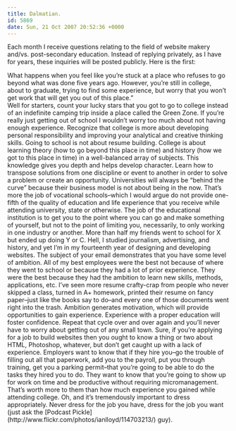 ```yaml
---
title: Dalmatian.
id: 5869
date: Sun, 21 Oct 2007 20:52:36 +0000
---
```


Each month I receive questions relating to the field of website makery and/vs. post-secondary education. Instead of replying privately, as I have for years, these inquiries will be posted publicly. Here is the first:

<div class="quote">What happens when you feel like you’re stuck at a place who refuses to go beyond what was done five years ago. However, you’re still in college, about to graduate, trying to find some experience, but worry that you won’t get work that will get you out of this place.”</div>Well for starters, count your lucky stars that you got to go to college instead of an indefinite camping trip inside a place called the Green Zone.  
 If you’re really just getting out of school I wouldn’t worry too much about not having enough experience. Recognize that college is more about developing personal responsibility and improving your analytical and creative thinking skills. Going to school is not about resume building.  
 College is about learning theory (how to go beyond this place in time) and history (how we got to this place in time) in a well-balanced array of subjects. This knowledge gives you depth and helps develop character. Learn how to transpose solutions from one discipline or event to another in order to solve a problem or create an opportunity.  
 Universities will always be “behind the curve” because their business model is not about being in the now. That’s more the job of vocational schools–which I would argue do not provide one-fifth of the quality of education and life experience that you receive while attending university, state or otherwise. The job of the educational institution is to get you to the point where you can go and make something of yourself, but not to the point of limiting you, necessarily, to only working in one industry or another. More than half my friends went to school for <span class="caps">X</span> but ended up doing <span class="caps">Y</span> or <span class="caps">C</span>. Hell, I studied journalism, advertising, and history, and yet I’m in my fourteenth year of designing and developing websites.  
 The subject of your email demonstrates that you have some level of ambition. All of my best employees were the best not because of where they went to school or because they had a lot of prior experience. They were the best because they had the ambition to learn new skills, methods, applications, etc. I’ve seen more resume crafty-crap from people who never skipped a class, turned in <span class="caps">A+</span> homework, printed their resume on fancy paper–just like the books say to do–and every one of those documents went right into the trash.  
 Ambition generates motivation, which will provide opportunities to gain experience. Experience with a proper education will foster confidence. Repeat that cycle over and over again and you’ll never have to worry about getting out of any small town.  
 Sure, if you’re applying for a job to build websites then you ought to know a thing or two about <span class="caps">HTML</span>, Photoshop, whatever, but don’t get caught up with a lack of experience. Employers want to know that if they hire you–go the trouble of filling out all that paperwork, add you to the payroll, put you through training, get you a parking permit–that you’re going to be able to do the tasks they hired you to do. They want to know that you’re going to show up for work on time and be productive without requiring micromanagement. That’s worth more to them than how much experience you gained while attending college.  
 Oh, and it’s tremendously important to dress appropriately. Never dress for the job you have, dress for the job you want (just ask the [Podcast Pickle](http://www.flickr.com/photos/ianlloyd/114703213/) guy).


